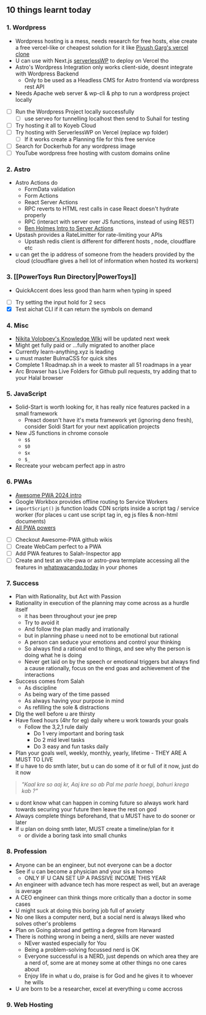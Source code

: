 ## 10 things learnt  today

### 1. Wordpress
- Wordpress hosting is a mess, needs research for free hosts, else create a free vercel-like or cheapest solution for it like [Piyush Garg's vercel clone](https://youtu.be/0A_JpLYG7hM?si=ckgS-AwsPEEtGhFe)
- U can use with Next.js [serverlessWP](https://github.com/mitchmac/ServerlessWP) to deploy on Vercel tho
- Astro's Wordpress Integration only works client-side, doesnt integrate with Wordpress Backend
	- Only to be used as a Headless CMS for Astro frontend via wordpress rest API
- Needs Apache web server & wp-cli & php to run a wordpress project locally
- [ ] Run the Wordpress Project locally successfully
	- [ ] use serveo for tunnelling localhost then send to Suhail for testing
- [ ] Try hosting it all to Koyeb Cloud
- [ ] Try hosting with ServerlessWP on Vercel (replace wp folder)
	- [ ] If it works create a Planning file for this free service
- [ ] Search for Dockerhub for any wordpress image
- [ ] YouTube wordpress free hosting with custom domains online

### 2. Astro
- Astro Actions do
	- FormData validation
	- Form Actions
	- React Server Actions
	- RPC reverts to HTML rest calls in case React doesn't hydrate properly
	- RPC (interact with server over JS functions, instead of using REST)
	- [Ben Holmes Intro to Server Actions](https://youtu.be/GPYAC1qGD44?si=zYOMTUuf1GTQdDRq)
- Upstash provides a RateLimitter for rate-limiting your APIs
	- Upstash redis client is different for different hosts , node, cloudflare etc
- u can get the ip address of someone from the headers provided by the cloud (cloudflare gives a hell lot of information when hosted its workers)

### 3. [[PowerToys Run Directory|PowerToys]]
- QuickAccent does less good than harm when typing in speed
- [ ] Try setting the input hold for 2 secs
- [x] Test aichat CLI if it can return the symbols on demand

### 4. Misc
- [Nikita Voloboev's Knowledge  WIki](https://wiki.nikiv.dev) will be updated next week
- Might get fully paid or ...fully migrated to another place
- Currently learn-anything.xyz is leading
- u must master BulmaCSS for quick sites
- Complete 1 Roadmap.sh in a week to master all 51 roadmaps in a year
- Arc Browser has Live Folders for Github pull requests, try adding that to your Halal browser

### 5. JavaScript

- Solid-Start is worth looking for, it has really nice features packed in a small framework
	- Preact doesn't have it's meta framework yet (ignoring deno fresh), consider Soldi Start for your next application projects
- New JS functions in chrome console
	- `$$`
	- `$0`
	- `$x`
	- `$_`
- Recreate your webcam perfect app in astro
### 6. PWAs
- [Awesome PWA 2024 intro](https://youtu.be/3ODP6tTpjqA?si=pNCkRry8Ov7d-8W7)
- Google Workbox provides offline routing to Service Workers
- `importScript()` js function loads CDN scripts inside a script tag / service worker (for places u cant use script tag in, eg js files & non-html documents)
- [All PWA powers](https://whatpwacando.today/)
- [ ] Checkout Awesome-PWA github wikis
- [ ] Create WebCam perfect to a PWA
- [ ] Add PWA features to Salah-Inspector app
- [ ] Create and test an vite-pwa or astro-pwa termplate accessing all the features in [whatpwacando.today](https://whatpwacando.today/) in your phones

### 7. Success
- Plan with Rationality, but Act with Passion
- Rationality in execution of the planning may come across as a hurdle itself
	- it has been throughout your jee prep
	- Try to avoid it
	- And follow the plan madly and irrationally
	- but in planning phase u need not to be emotional but rational
	- A person can seduce your emotions and control your thinking
	- So always find a rational end to things, and see why the person is doing what he is doing
	- Never get laid on by the speech or emotional triggers but always find a cause rationally, focus on the end goas and achievement of the interactions
- Success comes from Salah
	- As discipline
	- As being wary of the time passed
	- As always having your purpose in mind
	- As refilling the sole & distractions
- DIg the well before u are thirsty
- Have fixed hours (4hr for eg) daily where u work towards your goals
	- Follow the 3,2,1 rule daily
		- Do 1 very important and boring task
		- Do 2 mid level tasks
		- Do 3 easy and fun tasks daily
- Plan your goals well, weekly, monthly, yearly, lifetime - THEY ARE A MUST TO LIVE
- If u have to do smth later, but u can do some of it or full of it now, just do it now
> _"Kaal kre so aaj kr, Aaj kre so ab
> Pal me parle hoegi, bahuri krega kab ?"_
- u dont know what can happen in coming future so always work hard towards securing your future then leave the rest on god
- Always complete things beforehand, that u MUST have to do sooner or later
- If u plan on doing smth later, MUST create a timeline/plan for it
	- or divide a boring task into small chunks

### 8. Profession
- Anyone can be an engineer, but not everyone can be a doctor
- See if u can become a physician and your sis a homeo
	- ONLY IF U CAN SET UP A PASSIVE INCOME THIS YEAR
- An engineer with advance tech has more respect as well, but an average is average
- A CEO engineer can think things more critically than a doctor in some cases
- U might suck at doing this boring job full of anxiety
- No one likes a computer nerd, but a social nerd is always liked who solves other's problems
- Plan on Going abroad and getting a degree from Harward
- There is nothing wrong in being a nerd, skills are never wasted
	- NEver wasted especially for You
	- Being a problem-solving focussed nerd is OK
	- Everyone successful is a NERD, just depends on which area they are a nerd of, some are at money some at other things no one cares about
	- Enjoy life in what u do, praise is for God and he gives it to whoever he wills
- U are born to be a researcher, excel at everything u come accross

### 9. Web Hosting